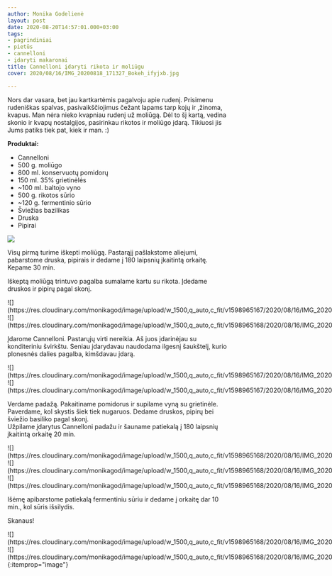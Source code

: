 ```yaml
---
author: Monika Godelienė
layout: post
date: 2020-08-20T14:57:01.000+03:00
tags:
- pagrindiniai
- pietūs
- cannelloni
- įdaryti makaronai
title: Cannelloni įdaryti rikota ir moliūgu
cover: 2020/08/16/IMG_20200818_171327_Bokeh_ifyjxb.jpg

---
```

Nors dar vasara, bet jau kartkartėmis pagalvoju apie rudenį. Prisimenu rudeniškas spalvas, pasivaikščiojimus čežant lapams tarp kojų ir ,žinoma, kvapus. Man nėra nieko kvapniau rudenį už moliūgą. Dėl to šį kartą, vedina skonio ir kvapų nostalgijos, pasirinkau rikotos ir moliūgo įdarą. Tikiuosi jis Jums patiks tiek pat, kiek ir man. :)

**Produktai:**

* Cannelloni
* 500 g. moliūgo
* 800 ml. konservuotų pomidorų
* 150 ml. 35% grietinėlės
* \~100 ml. baltojo vyno
* 500 g. rikotos sūrio
* \~120 g. fermentinio sūrio
* Šviežias bazilikas
* Druska
* Pipirai

![](https://res.cloudinary.com/monikagod/image/upload/w_1500,q_auto,c_fit/v1598965169/2020/08/16/IMG_20200818_115427_Bokeh_oxcet9.jpg)

Visų pirmą turime iškepti moliūgą. Pastarąjį pašlakstome aliejumi, pabarstome druska, pipirais ir dedame į 180 laipsnių įkaitintą orkaitę. Kepame 30 min.

Iškeptą moliūgą trintuvo pagalba sumalame kartu su rikota. Įdedame druskos ir pipirų pagal skonį.

<div class="row">
<div class="six columns" markdown="1">
![](https://res.cloudinary.com/monikagod/image/upload/w_1500,q_auto,c_fit/v1598965167/2020/08/16/IMG_20200818_154200_Bokeh_brhjty.jpg)
</div>
<div class="six columns" markdown="1">
![](https://res.cloudinary.com/monikagod/image/upload/w_1500,q_auto,c_fit/v1598965168/2020/08/16/IMG_20200818_154847_Bokeh_qumyxg.jpg)
</div>
</div>

Įdarome Cannelloni. Pastarųjų virti nereikia. Aš juos įdarinėjau su konditeriniu švirkštu. Seniau įdarydavau naudodama ilgesnį šaukštelį, kurio plonesnės dalies pagalba, kimšdavau įdarą.

<div class="row">
<div class="six columns" markdown="1">
![](https://res.cloudinary.com/monikagod/image/upload/w_1500,q_auto,c_fit/v1598965167/2020/08/16/IMG_20200818_160403_Bokeh_ghipod.jpg)
</div>
<div class="six columns" markdown="1">
![](https://res.cloudinary.com/monikagod/image/upload/w_1500,q_auto,c_fit/v1598965167/2020/08/16/IMG_20200818_160642_Bokeh_vqhhyb.jpg)
</div>
</div>

Verdame padažą. Pakaitiname pomidorus ir supilame vyną su grietinėle. Paverdame, kol skystis šiek tiek nugaruos. Dedame druskos, pipirų bei šviežio basiliko pagal skonį.  
Užpilame įdarytus Cannelloni padažu ir šauname patiekalą į 180 laipsnių įkaitintą orkaitę 20 min.

<div class="row">
<div class="four columns" markdown="1">
![](https://res.cloudinary.com/monikagod/image/upload/w_1500,q_auto,c_fit/v1598965168/2020/08/16/IMG_20200818_162337_Bokeh_jurrnb.jpg)
</div>
<div class="four columns" markdown="1">
![](https://res.cloudinary.com/monikagod/image/upload/w_1500,q_auto,c_fit/v1598965168/2020/08/16/IMG_20200818_162405_Bokeh_clfgta.jpg)
</div>
<div class="four columns" markdown="1">
![](https://res.cloudinary.com/monikagod/image/upload/w_1500,q_auto,c_fit/v1598965168/2020/08/16/IMG_20200818_162641_Bokeh_osruyw.jpg)
</div>
</div>

Išėmę apibarstome patiekalą fermentiniu sūriu ir dedame į orkaitę dar 10 min., kol sūris išsilydis.

Skanaus!

<div class="row">
<div class="six columns" markdown="1">
![](https://res.cloudinary.com/monikagod/image/upload/w_1500,q_auto,c_fit/v1598965168/2020/08/16/IMG_20200818_164707_Bokeh_xzzq70.jpg)
</div>
<div class="six columns" markdown="1">
![](https://res.cloudinary.com/monikagod/image/upload/w_1500,q_auto,c_fit/v1598965168/2020/08/16/IMG_20200818_171327_Bokeh_ifyjxb.jpg){:itemprop="image"}
</div>
</div>
